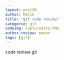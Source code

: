 ```yaml
---
layout: postCR
author: Malik
title: "git code review"
categorie: git
codeimg: Capturedata.PNG
author-review: manon
tags: [git]
---
```


code review git